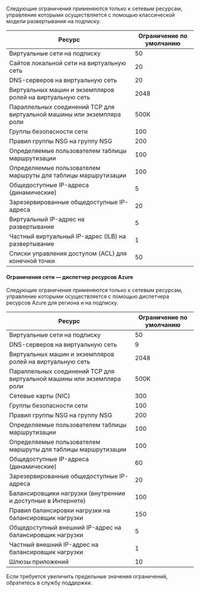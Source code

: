 Следующие ограничения применяются только к сетевым ресурсам, управление которыми осуществляется с помощью классической модели развертывания на подписку.

Ресурс| Ограничение по умолчанию
--- | ---
Виртуальные сети на подписку | 50
Сайтов локальной сети на виртуальную сеть | 20
DNS-серверов на виртуальную сеть | 20
Виртуальных машин и экземпляров ролей на виртуальную сеть | 2048
Параллельных соединений TCP для виртуальной машины или экземпляра роли | 500K
Группы безопасности сети | 100
Правил группы NSG на группу NSG | 200
Определяемые пользователем таблицы маршрутизации | 100
Определяемые пользователем маршруты для таблицы маршрутизации | 100
Общедоступные IP-адреса (динамические) | 5
Зарезервированные общедоступные IP-адреса | 20
Виртуальный IP-адрес на развертывание | 5
Частный виртуальный IP-адрес (ILB) на развертывание | 1
Списки управления доступом (ACL) для конечной точки | 50


#### Ограничения сети — диспетчер ресурсов Azure

Следующие ограничения применяются только к сетевым ресурсам, управление которыми осуществляется с помощью диспетчера ресурсов Azure для региона и на подписку.

Ресурс| Ограничение по умолчанию
--- | ---
Виртуальные сети на подписку | 50
DNS-серверов на виртуальную сеть | 9
Виртуальных машин и экземпляров ролей на виртуальную сеть | 2048
Параллельных соединений TCP для виртуальной машины или экземпляра роли | 500K
Сетевые карты (NIC) | 300
Группы безопасности сети | 100
Правил группы NSG на группу NSG | 200
Определяемые пользователем таблицы маршрутизации | 100
Определяемые пользователем маршруты для таблицы маршрутизации | 100
Общедоступные IP-адреса (динамические) | 60
Зарезервированные общедоступные IP-адреса | 20
Балансировщики нагрузки (внутренние и доступные в Интернете) | 100
Правил балансировки нагрузки на балансировщик нагрузки | 150
Общедоступный внешний IP-адрес на балансировщик нагрузки | 5
Частный внешний IP-адрес на балансировщик нагрузки | 1
Шлюзы приложений | 10

Если требуется увеличить предельные значения ограничений, обратитесь в службу поддержки.

<!---HONumber=Oct15_HO3-->